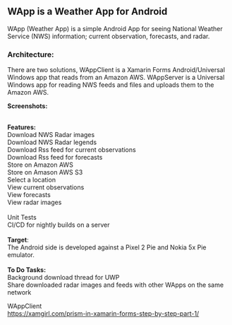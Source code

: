  <H2>WApp is a Weather App for Android</h2>


WApp (Weather App) is a simple Android App for seeing National Weather Service (NWS) information; current observation, forecasts, and radar.<br/>

<H3>Architecture:</H3>
There are two solutions, WAppClient is a Xamarin Forms Android/Universal Windows app that reads from an Amazon AWS.  WAppServer is a Universal Windows app for reading NWS feeds and files and uploads them to the Amazon AWS.<br/>


 <b>Screenshots:</b><br/>


 <br/>
 <b>Features:</b><br/>
 Download NWS Radar images<br/>
 Download NWS Radar legends<br/>
 Download Rss feed for current observations<br/>
 Download Rss feed for forecasts<br/>
 Store on Amazon AWS<br/>
 Store on Amason AWS S3<br/>
 Select a location<br/>
 View current observations<br/>
 View forecasts<br/>
 View radar images<br/>
 <br />
 Unit Tests<br/>
 CI/CD for nightly builds on a server<br/>
 <br/>
 <b>Target</b>:<br/>
 The Android side is developed against a Pixel 2 Pie and Nokia 5x Pie emulator.<br/>
 <br/>
 <b>To Do Tasks:</b><br/>
 Background download thread for UWP<br/>
 Share downloaded radar images and feeds with other WApps on the same network<br/>

WAppClient <br/>
https://xamgirl.com/prism-in-xamarin-forms-step-by-step-part-1/
 
